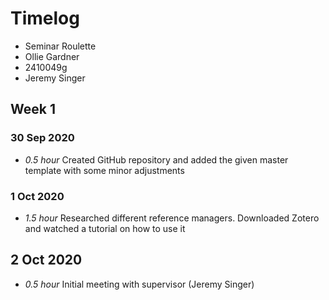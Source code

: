 # Timelog

- Seminar Roulette
- Ollie Gardner
- 2410049g
- Jeremy Singer

## Week 1

### 30 Sep 2020

- _0.5 hour_ Created GitHub repository and added the given master template with some minor adjustments

### 1 Oct 2020

- _1.5 hour_ Researched different reference managers. Downloaded Zotero and watched a tutorial on how to use it

## 2 Oct 2020

- _0.5 hour_ Initial meeting with supervisor (Jeremy Singer)
